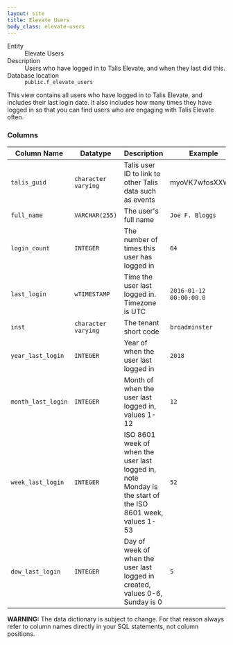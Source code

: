 ```yaml
---
layout: site
title: Elevate Users
body_class: elevate-users
---
```


<dl>
  <dt>Entity</dt>
  <dd>Elevate Users</dd>

  <dt>Description</dt>
  <dd>Users who have logged in to Talis Elevate, and when they last did this.</dd>

  <dt>Database location</dt>
  <dd><code>public.f_elevate_users</code></dd>
</dl>

This view contains all users who have logged in to Talis Elevate, and includes their last login date. It also includes how many times they have logged in so that you can find users who are engaging with Talis Elevate often.

### Columns

| Column Name | Datatype | Description  | Example
| --- | --- | --- | ---------- | 
| `talis_guid`|`character varying` | Talis user ID to link to other Talis data such as events | myoVK7wfosXXWlw |
| `full_name`|`VARCHAR(255)` | The user's full name | `Joe F. Bloggs` |
| `login_count`|`INTEGER` | The number of times this user has logged in | `64` |
| `last_login`|`wTIMESTAMP` | Time the user last logged in. Timezone is UTC | `2016-01-12 00:00:00.0` |
| `inst`|`character varying` | The tenant short code | `broadminster` | |
| `year_last_login`|`INTEGER` | Year of when the user last logged in | `2018` |
| `month_last_login`|`INTEGER` | Month of when the user last logged in, values 1-12 | `12` |
| `week_last_login`|`INTEGER` | ISO 8601 week of when the user last logged in, note Monday is the start of the ISO 8601 week, values 1-53 | `52` |
| `dow_last_login`|`INTEGER` | Day of week of when the user last logged in created, values 0-6, Sunday is 0 | `5` |

**WARNING:** The data dictionary is subject to change. For that reason always refer to column names directly in your SQL statements, not column positions.
